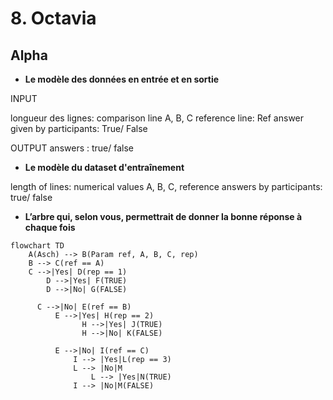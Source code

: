 # 8. Octavia

## Alpha

- **Le modèle des données en entrée et en sortie**

INPUT

longueur des lignes: comparison line A, B, C
reference line: Ref
answer given by participants: True/ False

OUTPUT
answers : true/ false

- **Le modèle du dataset d'entraînement**

length of lines: numerical values A, B, C, reference
answers by participants: true/ false

- **L’arbre qui, selon vous, permettrait de donner la bonne réponse à chaque fois**

```mermaid
flowchart TD
    A(Asch) --> B(Param ref, A, B, C, rep)
    B --> C(ref == A)
    C -->|Yes| D(rep == 1)
	    D -->|Yes| F(TRUE)
	    D -->|No| G(FALSE)
    
	  C -->|No| E(ref == B)
		  E -->|Yes| H(rep == 2)
				H -->|Yes| J(TRUE)
				H -->|No| K(FALSE)
				
		  E -->|No| I(ref == C)
			  I --> |Yes|L(rep == 3)
			  L --> |No|M
				  L --> |Yes|N(TRUE)
			  I --> |No|M(FALSE)
```

